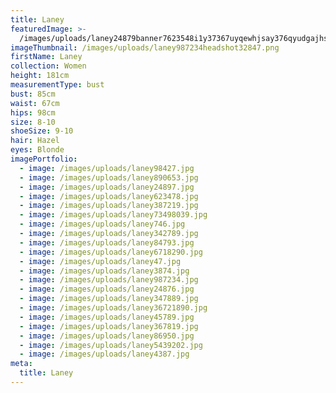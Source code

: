 ```yaml
---
title: Laney
featuredImage: >-
  /images/uploads/laney24879banner7623548i1y37367uyqewhjsay376qyudgajhsbmnxdas138u123.png
imageThumbnail: /images/uploads/laney987234headshot32847.png
firstName: Laney
collection: Women
height: 181cm
measurementType: bust
bust: 85cm
waist: 67cm
hips: 98cm
size: 8-10
shoeSize: 9-10
hair: Hazel
eyes: Blonde
imagePortfolio:
  - image: /images/uploads/laney98427.jpg
  - image: /images/uploads/laney890653.jpg
  - image: /images/uploads/laney24897.jpg
  - image: /images/uploads/laney623478.jpg
  - image: /images/uploads/laney387219.jpg
  - image: /images/uploads/laney73498039.jpg
  - image: /images/uploads/laney746.jpg
  - image: /images/uploads/laney342789.jpg
  - image: /images/uploads/laney84793.jpg
  - image: /images/uploads/laney6718290.jpg
  - image: /images/uploads/laney47.jpg
  - image: /images/uploads/laney3874.jpg
  - image: /images/uploads/laney987234.jpg
  - image: /images/uploads/laney24876.jpg
  - image: /images/uploads/laney347889.jpg
  - image: /images/uploads/laney36721890.jpg
  - image: /images/uploads/laney45789.jpg
  - image: /images/uploads/laney367819.jpg
  - image: /images/uploads/laney86950.jpg
  - image: /images/uploads/laney5439202.jpg
  - image: /images/uploads/laney4387.jpg
meta:
  title: Laney
---
```



